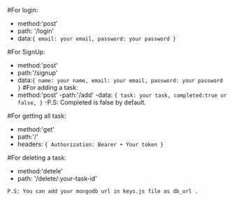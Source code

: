 #For login:
   - method:'post'
   - path: '/login'
   - data:`{
        email: your email,
        password: your password
    }`

#For SignUp:
   - method:'post'
   - path:'/signup'
   - data:`{
        name: your name,
        email: your email,
        password: your password
    }`
#For adding a task:
   - method:'post'
   -path:'/add'
   -data: `{
        task: your task,
        completed:true or false,
    }`
   -P.S: Completed is false by default.

#For getting all task:
   - method:'get'
   - path:'/'
   - headers: `{
        Authorization: Bearer + Your token
    }`

#For deleting a task:
   - method:'detele'
   - path: '/delete/:your-task-id'


`P.S: You can add your mongodb url in keys.js file as db_url .`
